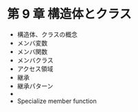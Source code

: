 # 第 9 章 構造体とクラス

* 構造体、クラスの概念
* メンバ変数
* メンバ関数
* メンバクラス
* アクセス領域
* 継承
* 継承パターン
* 
* Specialize member function